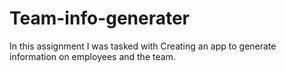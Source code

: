 # Team-info-generater
In this assignment I was tasked with Creating an app to generate information on employees and the team.
